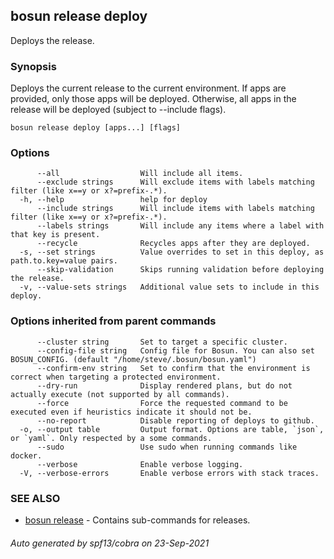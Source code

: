 ## bosun release deploy

Deploys the release.

### Synopsis

Deploys the current release to the current environment. If apps are provided, 
only those apps will be deployed. Otherwise, all apps in the release will be deployed (subject to --include flags).

```
bosun release deploy [apps...] [flags]
```

### Options

```
      --all                  Will include all items.
      --exclude strings      Will exclude items with labels matching filter (like x==y or x?=prefix-.*).
  -h, --help                 help for deploy
      --include strings      Will include items with labels matching filter (like x==y or x?=prefix-.*).
      --labels strings       Will include any items where a label with that key is present.
      --recycle              Recycles apps after they are deployed.
  -s, --set strings          Value overrides to set in this deploy, as path.to.key=value pairs.
      --skip-validation      Skips running validation before deploying the release.
  -v, --value-sets strings   Additional value sets to include in this deploy.
```

### Options inherited from parent commands

```
      --cluster string       Set to target a specific cluster.
      --config-file string   Config file for Bosun. You can also set BOSUN_CONFIG. (default "/home/steve/.bosun/bosun.yaml")
      --confirm-env string   Set to confirm that the environment is correct when targeting a protected environment.
      --dry-run              Display rendered plans, but do not actually execute (not supported by all commands).
      --force                Force the requested command to be executed even if heuristics indicate it should not be.
      --no-report            Disable reporting of deploys to github.
  -o, --output table         Output format. Options are table, `json`, or `yaml`. Only respected by a some commands.
      --sudo                 Use sudo when running commands like docker.
      --verbose              Enable verbose logging.
  -V, --verbose-errors       Enable verbose errors with stack traces.
```

### SEE ALSO

* [bosun release](bosun_release.md)	 - Contains sub-commands for releases.

###### Auto generated by spf13/cobra on 23-Sep-2021
